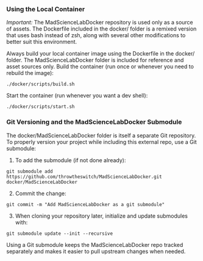 ### Using the Local Container

*Important:*
The MadScienceLabDocker repository is used only as a source of assets. The Dockerfile included in the docker/ folder is a remixed version that uses bash instead of zsh, along with several other modifications to better suit this environment.

Always build your local container image using the Dockerfile in the docker/ folder. The MadScienceLabDocker folder is included for reference and asset sources only.
Build the container (run once or whenever you need to rebuild the image):

`./docker/scripts/build.sh`

Start the container (run whenever you want a dev shell):

`./docker/scripts/start.sh`

### Git Versioning and the MadScienceLabDocker Submodule

The docker/MadScienceLabDocker folder is itself a separate Git repository. To properly version your project while including this external repo, use a Git submodule:

1. To add the submodule (if not done already):

`git submodule add https://github.com/throwtheswitch/MadScienceLabDocker.git docker/MadScienceLabDocker`

2. Commit the change:

`git commit -m "Add MadScienceLabDocker as a git submodule"`

3. When cloning your repository later, initialize and update submodules with:

`git submodule update --init --recursive`

Using a Git submodule keeps the MadScienceLabDocker repo tracked separately and makes it easier to pull upstream changes when needed.


